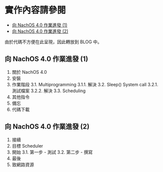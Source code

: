 實作內容請參閱
=====
* [向 NachOS 4.0 作業進發 (1)](http://morris821028.github.io/2014/05/24/hw-nachos4/)
* [向 NachOS 4.0 作業進發 (2)](http://morris821028.github.io/2014/05/30/hw-nachos4-2/)


由於代碼不方便在此呈現，因此轉放到 BLOG 中。

## 向 NachOS 4.0 作業進發 (1) ##
1. 關於 NachOS 4.0
2. 安裝
3. 作業階段
3.1. Multiprogramming
    3.1.1. 解決
3.2. Sleep() System call
    3.2.1. 測試檔案
    3.2.2. 解決
3.3. Scheduling
4. 其他指令
5. 備忘
6. 代碼下載

## 向 NachOS 4.0 作業進發 (2) ##
1. 接續
2. 目標 Scheduler
3. 開始
3.1. 第一步 - 測試
3.2. 第二步 - 撰寫
4. 最後
5. 致網路資源

